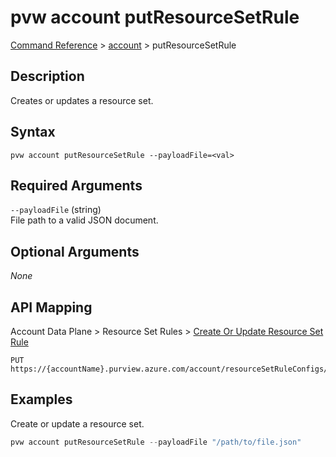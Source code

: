 # pvw account putResourceSetRule
[Command Reference](../../../README.md#command-reference) > [account](./main.md) > putResourceSetRule

## Description
Creates or updates a resource set.

## Syntax
```
pvw account putResourceSetRule --payloadFile=<val>
```

## Required Arguments
`--payloadFile` (string)  
File path to a valid JSON document.

## Optional Arguments
*None*

## API Mapping
Account Data Plane > Resource Set Rules > [Create Or Update Resource Set Rule](https://docs.microsoft.com/en-us/rest/api/purview/accountdataplane/resource-set-rules/create-or-update-resource-set-rule)
```
PUT https://{accountName}.purview.azure.com/account/resourceSetRuleConfigs/defaultResourceSetRuleConfig
```

## Examples
Create or update a resource set.
```powershell
pvw account putResourceSetRule --payloadFile "/path/to/file.json"
```
